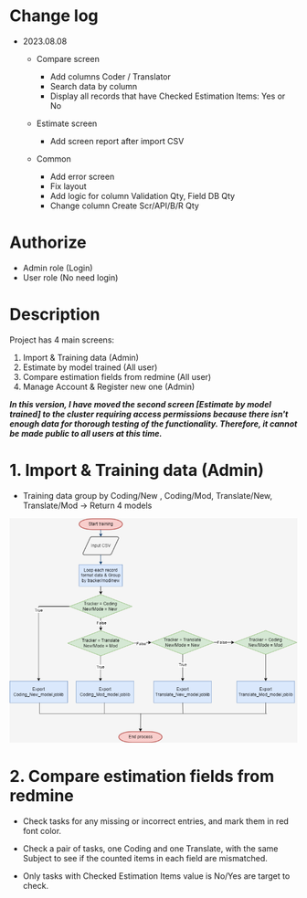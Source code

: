 # Change log

* 2023.08.08
  * Compare screen
     * Add columns Coder / Translator
     * Search data by column
     * Display all records that have Checked Estimation Items: Yes or No

  * Estimate screen
      * Add screen report after import CSV
  
  * Common
      * Add error screen
      * Fix layout
      * Add logic for column Validation Qty, Field DB Qty
      * Change column Create Scr/API/B/R Qty

# Authorize
 * Admin role (Login)
 * User role (No need login)
  
# Description

Project has 4 main screens:
 1. Import & Training data (Admin)
 2. Estimate by model trained (All user)
 3. Compare estimation fields from redmine (All user)
 4. Manage Account & Register new one (Admin)

***In this version, I have moved the second screen [Estimate by model trained] to the cluster requiring access permissions because there isn't enough data for thorough testing of the functionality. Therefore, it cannot be made public to all users at this time.***

# 1. Import & Training data (Admin)

 * Training data group by Coding/New , Coding/Mod, Translate/New, Translate/Mod -> Return 4 models

![ProcessImage](./apps/static/assets/images/guide/TrainingProcess.png)

# 2. Compare estimation fields from redmine

 * Check tasks for any missing or incorrect entries, and mark them in red font color.

 * Check a pair of tasks, one Coding and one Translate, with the same Subject to see if the counted items in each field are mismatched.

 * Only tasks with Checked Estimation Items value is No/Yes are target to check.